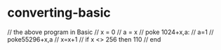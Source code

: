 # converting-basic

// the above program in Basic
//          x = 0
//          a = x
//          poke 1024+x,a:
//          a=1
//          poke55296+x,a
//          x=x+1
//          if x <> 256 then 110
//          end
